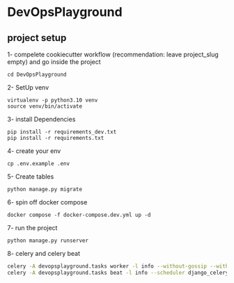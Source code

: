 # DevOpsPlayground

## project setup

1- compelete cookiecutter workflow (recommendation: leave project_slug empty) and go inside the project
```
cd DevOpsPlayground
```

2- SetUp venv
```
virtualenv -p python3.10 venv
source venv/bin/activate
```

3- install Dependencies
```
pip install -r requirements_dev.txt
pip install -r requirements.txt
```

4- create your env
```
cp .env.example .env
```

5- Create tables
```
python manage.py migrate
```

6- spin off docker compose
```
docker compose -f docker-compose.dev.yml up -d
```

7- run the project
```
python manage.py runserver
```

8- celery and celery beat
```bash
celery -A devopsplayground.tasks worker -l info --without-gossip --without-mingle --without-heartbeat 
celery -A devopsplayground.tasks beat -l info --scheduler django_celery_beat.schedulers:DatabaseScheduler
```
